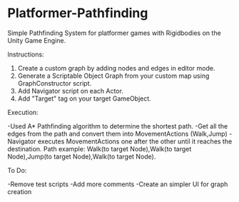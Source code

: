 # Platformer-Pathfinding
 
Simple Pathfinding System for platformer games with Rigidbodies on the Unity Game Engine.

Instructions:
1. Create a custom graph by adding nodes and edges in editor mode.
2. Generate a Scriptable Object Graph from your custom map using GraphConstructor script.
3. Add Navigator script on each Actor.
4. Add "Target" tag on your target GameObject.

Execution:

-Used A* Pathfinding algorithm to determine the shortest path.
-Get all the edges from the path and convert them into MovementActions (Walk,Jump)
-Navigator executes MovementActions one after the other until it reaches the destination.
  Path example: Walk(to target Node),Walk(to target Node),Jump(to target Node),Walk(to target Node).
  
To Do:

-Remove test scripts
-Add more comments
-Create an simpler UI for graph creation
